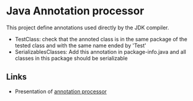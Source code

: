 Java Annotation processor
=========================

This project define annotations used directly by the JDK compiler.

* TestClass: check that the annoted class is in the same package of the tested class and with the same name ended by 'Test'
* SerializablesClasses: Add this annotation in package-info.java and all classes in this package should be serializable

## Links
* Presentation of [annotation processor](http://thecodersbreakfast.net/index.php?post/2009/07/09/Enforcing-design-rules-with-the-Pluggable-Annotation-Processor)

